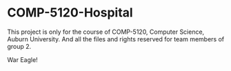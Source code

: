 # COMP-5120-Hospital

This project is only for the course of COMP-5120, Computer Science, Auburn University. And all the files and rights reserved for team members of group 2. 

War Eagle!
